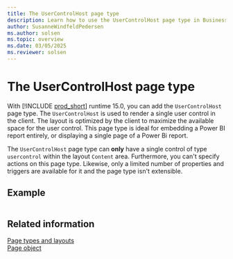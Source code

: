 ```yaml
---
title: The UserControlHost page type
description: Learn how to use the UserControlHost page type in Business Central.
author: SusanneWindfeldPedersen
ms.author: solsen
ms.topic: overview
ms.date: 03/05/2025
ms.reviewer: solsen
---
```


# The UserControlHost page type

With [!INCLUDE [prod_short](includes/prod_short.md)] runtime 15.0, you can add the `UserControlHost` page type. The `UserControlHost` is used to render a single user control in the client. The layout is optimized by the client to maximize the available space for the user control. This page type is ideal for embedding a Power BI report entirely, or displaying a single page of a Power Bi report.

The `UserControlHost` page type can **only** have a single control of type `usercontrol` within the layout `Content` area. Furthermore, you can't specify actions on this page type. Likewise, only a limited number of properties and triggers are available for it and the page type isn't extensible.

## Example

```al
```

## Related information

[Page types and layouts](devenv-page-types-and-layouts.md)  
[Page object](devenv-page-object.md)  

